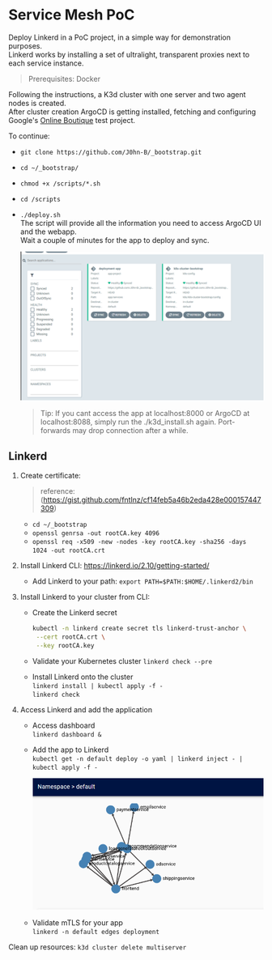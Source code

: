 # Service Mesh PoC

Deploy Linkerd in a PoC project, in a simple way for demonstration purposes.  
Linkerd works by installing a set of ultralight, transparent proxies next to each service instance.

> Prerequisites: Docker

Following the instructions, a K3d cluster with one server and two agent nodes is created.  
After cluster creation ArgoCD is getting installed, fetching and configuring Google's [Online Boutique](https://github.com/GoogleCloudPlatform/microservices-demo) test project.

To continue:

- `git clone https://github.com/J0hn-B/_bootstrap.git`
- `cd ~/_bootstrap/`
- `chmod +x /scripts/*.sh`
- `cd /scripts`
- `./deploy.sh`  
  The script will provide all the information you need to access ArgoCD UI and the webapp.  
  Wait a couple of minutes for the app to deploy and sync.

  ![ArgoCD](/assets/1.png)

  > Tip: If you cant access the app at localhost:8000 or ArgoCD at localhost:8088, simply run the ./k3d_install.sh again. Port-forwards may drop connection after a while.

## Linkerd

1. Create certificate:

   > reference: (<https://gist.github.com/fntlnz/cf14feb5a46b2eda428e000157447309>)

   - `cd ~/_bootstrap`
   - `openssl genrsa -out rootCA.key 4096`
   - `openssl req -x509 -new -nodes -key rootCA.key -sha256 -days 1024 -out rootCA.crt`

2. Install Linkerd CLI: <https://linkerd.io/2.10/getting-started/>

   - Add Linkerd to your path: `export PATH=$PATH:$HOME/.linkerd2/bin`

3. Install Linkerd to your cluster from CLI:

   - Create the Linkerd secret

     ```bash
     kubectl -n linkerd create secret tls linkerd-trust-anchor \
      --cert rootCA.crt \
      --key rootCA.key
     ```

   - Validate your Kubernetes cluster
     `linkerd check --pre`

   - Install Linkerd onto the cluster  
     `linkerd install | kubectl apply -f -`  
     `linkerd check`

4. Access Linkerd and add the application

   - Access dashboard  
     `linkerd dashboard &`

   - Add the app to Linkerd  
     `kubectl get -n default deploy -o yaml | linkerd inject - | kubectl apply -f -`

     ![linkerd](/assets/2.png)

   - Validate mTLS for your app  
     `linkerd -n default edges deployment`

Clean up resources: `k3d cluster delete multiserver`
